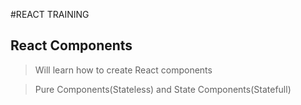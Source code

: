 #REACT TRAINING

React Components
-----------------

>Will learn how to create React components

>Pure Components(Stateless) and State Components(Statefull)


